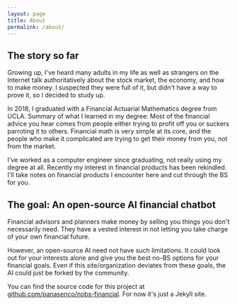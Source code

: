 ```yaml
---
layout: page
title: About
permalink: /about/
---
```


## The story so far

Growing up, I've heard many adults in my life as well as strangers on the Internet talk authoritatively about the stock market, the economy, and how to make money.
I suspected they were full of it, but didn't have a way to prove it, so I decided to study up.

In 2018, I graduated with a Financial Actuarial Mathematics degree from UCLA.
Summary of what I learned in my degree: Most of the financial advice you hear comes from people either trying to profit off you or suckers parroting it to others. Financial math is very simple at its core, and the people who make it complicated are trying to get their money from you, not from the market.

I've worked as a computer engineer since graduating, not really using my degree at all.
Recently my interest in financial products has been rekindled.
I'll take notes on financial products I encounter here and cut through the BS for you.

## The goal: An open-source AI financial chatbot

Financial advisors and planners make money by selling you things you don't necessarily need.
They have a vested interest in not letting you take charge of your own financial future.

However, an open-source AI need not have such limitations.
It could look out for your interests alone and give you the best no-BS options for your financial goals.
Even if this site/organization deviates from these goals, the AI could just be forked by the community.

You can find the source code for this project at [github.com/panasenco/nobs-financial](https://github.com/panasenco/nobs-financial).
For now it's just a Jekyll site.